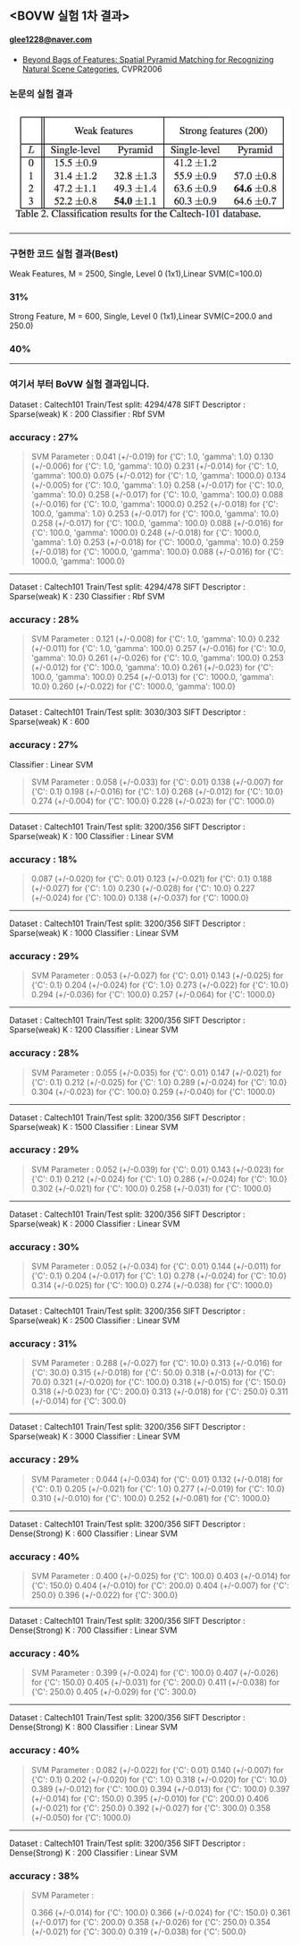 ## <BOVW 실험 1차 결과>
#### glee1228@naver.com

- [Beyond Bags of Features: Spatial Pyramid Matching for Recognizing Natural Scene Categories](http://mplab.ucsd.edu/~marni/Igert/Lazebnik_06.pdf), CVPR2006

### 논문의 실험 결과 

![Phow1](../Image/Phow1.png)



---



### 구현한 코드 실험 결과(Best)

Weak Features, M = 2500, Single, Level 0 (1x1),Linear SVM(C=100.0)
### 31%
Strong Feature, M = 600, Single, Level 0 (1x1),Linear SVM(C=200.0 and 250.0)

### 40%



---



### 여기서 부터 BoVW 실험 결과입니다.

Dataset : Caltech101
Train/Test split: 4294/478
SIFT Descriptor : Sparse(weak)
K : 200
Classifier : Rbf SVM

### accuracy : 27%
>SVM Parameter :
>0.041 (+/-0.019) for {'C': 1.0, 'gamma': 1.0}
>0.130 (+/-0.006) for {'C': 1.0, 'gamma': 10.0}
>0.231 (+/-0.014) for {'C': 1.0, 'gamma': 100.0}
>0.075 (+/-0.012) for {'C': 1.0, 'gamma': 1000.0}
>0.134 (+/-0.005) for {'C': 10.0, 'gamma': 1.0}
>0.258 (+/-0.017) for {'C': 10.0, 'gamma': 10.0}
>0.258 (+/-0.017) for {'C': 10.0, 'gamma': 100.0}
>0.088 (+/-0.016) for {'C': 10.0, 'gamma': 1000.0}
>0.252 (+/-0.018) for {'C': 100.0, 'gamma': 1.0}
>0.253 (+/-0.017) for {'C': 100.0, 'gamma': 10.0}
>0.258 (+/-0.017) for {'C': 100.0, 'gamma': 100.0}
>0.088 (+/-0.016) for {'C': 100.0, 'gamma': 1000.0}
>0.248 (+/-0.018) for {'C': 1000.0, 'gamma': 1.0}
>0.253 (+/-0.018) for {'C': 1000.0, 'gamma': 10.0}
>0.259 (+/-0.018) for {'C': 1000.0, 'gamma': 100.0}
>0.088 (+/-0.016) for {'C': 1000.0, 'gamma': 1000.0}

---

Dataset : Caltech101
Train/Test split: 4294/478
SIFT Descriptor : Sparse(weak)
K : 230
Classifier : Rbf SVM
### accuracy : 28%
>SVM Parameter :
>0.121 (+/-0.008) for {'C': 1.0, 'gamma': 10.0}
>0.232 (+/-0.011) for {'C': 1.0, 'gamma': 100.0}
>0.257 (+/-0.016) for {'C': 10.0, 'gamma': 10.0}
>0.261 (+/-0.026) for {'C': 10.0, 'gamma': 100.0}
>0.253 (+/-0.012) for {'C': 100.0, 'gamma': 10.0}
>0.261 (+/-0.023) for {'C': 100.0, 'gamma': 100.0}
>0.254 (+/-0.013) for {'C': 1000.0, 'gamma': 10.0}
>0.260 (+/-0.022) for {'C': 1000.0, 'gamma': 100.0}

---

Dataset : Caltech101
Train/Test split: 3030/303
SIFT Descriptor : Sparse(weak)
K : 600
### accuracy : 27%
Classifier : Linear SVM
>SVM Parameter : 
>0.058 (+/-0.033) for {'C': 0.01}
>0.138 (+/-0.007) for {'C': 0.1}
>0.198 (+/-0.016) for {'C': 1.0}
>0.268 (+/-0.012) for {'C': 10.0}
>0.274 (+/-0.004) for {'C': 100.0}
>0.228 (+/-0.023) for {'C': 1000.0}

---

Dataset : Caltech101
Train/Test split: 3200/356
SIFT Descriptor : Sparse(weak)
K : 100
Classifier : Linear SVM

### accuracy : 18%
> 0.087 (+/-0.020) for {'C': 0.01}
> 0.123 (+/-0.021) for {'C': 0.1}
> 0.188 (+/-0.027) for {'C': 1.0}
> 0.230 (+/-0.028) for {'C': 10.0}
> 0.227 (+/-0.024) for {'C': 100.0}
> 0.138 (+/-0.037) for {'C': 1000.0}

---

Dataset : Caltech101
Train/Test split: 3200/356
SIFT Descriptor : Sparse(weak)
K : 1000
Classifier : Linear SVM
### accuracy : 29%
>SVM Parameter : 
>0.053 (+/-0.027) for {'C': 0.01}
>0.143 (+/-0.025) for {'C': 0.1}
>0.204 (+/-0.024) for {'C': 1.0}
>0.273 (+/-0.022) for {'C': 10.0}
>0.294 (+/-0.036) for {'C': 100.0}
>0.257 (+/-0.064) for {'C': 1000.0}

---

Dataset : Caltech101
Train/Test split: 3200/356
SIFT Descriptor : Sparse(weak)
K : 1200
Classifier : Linear SVM
### accuracy : 28%
> SVM Parameter : 
> 0.055 (+/-0.035) for {'C': 0.01}
> 0.147 (+/-0.021) for {'C': 0.1}
> 0.212 (+/-0.025) for {'C': 1.0}
> 0.289 (+/-0.024) for {'C': 10.0}
> 0.304 (+/-0.023) for {'C': 100.0}
> 0.259 (+/-0.040) for {'C': 1000.0}

---

Dataset : Caltech101
Train/Test split: 3200/356
SIFT Descriptor : Sparse(weak)
K : 1500
Classifier : Linear SVM
### accuracy : 29%
> SVM Parameter : 
> 0.052 (+/-0.039) for {'C': 0.01}
> 0.143 (+/-0.023) for {'C': 0.1}
> 0.212 (+/-0.024) for {'C': 1.0}
> 0.286 (+/-0.024) for {'C': 10.0}
> 0.302 (+/-0.021) for {'C': 100.0}
> 0.258 (+/-0.031) for {'C': 1000.0}

---

Dataset : Caltech101
Train/Test split: 3200/356
SIFT Descriptor : Sparse(weak)
K : 2000
Classifier : Linear SVM
### accuracy : 30%
> SVM Parameter : 
> 0.052 (+/-0.034) for {'C': 0.01}
> 0.144 (+/-0.011) for {'C': 0.1}
> 0.204 (+/-0.017) for {'C': 1.0}
> 0.278 (+/-0.024) for {'C': 10.0}
> 0.314 (+/-0.025) for {'C': 100.0}
> 0.274 (+/-0.038) for {'C': 1000.0}

---

Dataset : Caltech101
Train/Test split: 3200/356
SIFT Descriptor : Sparse(weak)
K : 2500
Classifier : Linear SVM

### accuracy : 31%
> SVM Parameter : 
> 0.288 (+/-0.027) for {'C': 10.0}
> 0.313 (+/-0.016) for {'C': 30.0}
> 0.315 (+/-0.018) for {'C': 50.0}
> 0.318 (+/-0.013) for {'C': 70.0}
> 0.321 (+/-0.020) for {'C': 100.0}
> 0.318 (+/-0.015) for {'C': 150.0}
> 0.318 (+/-0.023) for {'C': 200.0}
> 0.313 (+/-0.018) for {'C': 250.0}
> 0.311 (+/-0.014) for {'C': 300.0}

---

Dataset : Caltech101
Train/Test split: 3200/356
SIFT Descriptor : Sparse(weak)
K : 3000
Classifier : Linear SVM
### accuracy : 29%
> SVM Parameter : 
> 0.044 (+/-0.034) for {'C': 0.01}
> 0.132 (+/-0.018) for {'C': 0.1}
> 0.205 (+/-0.021) for {'C': 1.0}
> 0.277 (+/-0.019) for {'C': 10.0}
> 0.310 (+/-0.010) for {'C': 100.0}
> 0.252 (+/-0.081) for {'C': 1000.0}

---

Dataset : Caltech101
Train/Test split: 3200/356
SIFT Descriptor : Dense(Strong)
K : 600
Classifier : Linear SVM

### accuracy : 40%
> SVM Parameter : 
> 0.400 (+/-0.025) for {'C': 100.0}
> 0.403 (+/-0.014) for {'C': 150.0}
> 0.404 (+/-0.010) for {'C': 200.0}
> 0.404 (+/-0.007) for {'C': 250.0}
> 0.396 (+/-0.022) for {'C': 300.0}

---

Dataset : Caltech101
Train/Test split: 3200/356
SIFT Descriptor : Dense(Strong)
K : 700
Classifier : Linear SVM

### accuracy : 40%
>SVM Parameter : 
>0.399 (+/-0.024) for {'C': 100.0}
>0.407 (+/-0.026) for {'C': 150.0}
>0.405 (+/-0.031) for {'C': 200.0}
>0.411 (+/-0.038) for {'C': 250.0}
>0.405 (+/-0.029) for {'C': 300.0}

---

Dataset : Caltech101
Train/Test split: 3200/356
SIFT Descriptor : Dense(Strong)
K : 800
Classifier : Linear SVM

### accuracy : 40%
>SVM Parameter : 
>0.082 (+/-0.022) for {'C': 0.01}
>0.140 (+/-0.007) for {'C': 0.1}
>0.202 (+/-0.020) for {'C': 1.0}
>0.318 (+/-0.020) for {'C': 10.0}
>0.389 (+/-0.012) for {'C': 100.0}
>0.394 (+/-0.013) for {'C': 100.0}
>0.397 (+/-0.014) for {'C': 150.0}
>0.395 (+/-0.010) for {'C': 200.0}
>0.406 (+/-0.021) for {'C': 250.0}
>0.392 (+/-0.027) for {'C': 300.0}
>0.358 (+/-0.050) for {'C': 1000.0}

---

Dataset : Caltech101
Train/Test split: 3200/356
SIFT Descriptor : Dense(Strong)
K : 200
Classifier : Linear SVM

### accuracy : 38%

> SVM Parameter : 
>
> 0.366 (+/-0.014) for {'C': 100.0}
> 0.366 (+/-0.024) for {'C': 150.0}
> 0.361 (+/-0.017) for {'C': 200.0}
> 0.358 (+/-0.026) for {'C': 250.0}
> 0.354 (+/-0.021) for {'C': 300.0}
> 0.319 (+/-0.038) for {'C': 500.0}

